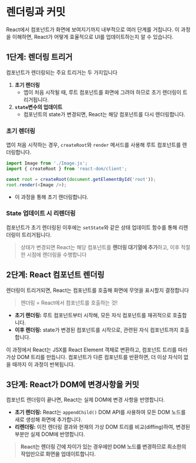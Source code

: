 # 렌더링과 커밋

React에서 컴포넌트가 화면에 보여지기까지 내부적으로 여러 단계를 거칩니다.
이 과정을 이해하면, React가 어떻게 효율적으로 UI를 업데이트하는지 알 수 있습니다.

## 1단계: 렌더링 트리거

컴포넌트가 렌더링되는 주요 트리거는 두 가지입니다

1. **초기 렌더링**
    - 앱이 처음 시작될 때, 루트 컴포넌트를 화면에 그려야 하므로 초기 렌더링이 트리거됩니다.
2. **`state`변수의 업데이트**
    - 컴포넌트의 state가 변경되면, React는 해당 컴포넌트를 다시 렌더링합니다.

### 초기 렌더링

앱이 처음 시작하는 경우, `createRoot`와 `render` 메서드를 사용해 루트 컴포넌트를 렌더링합니다.

```js
import Image from './Image.js';
import { createRoot } from 'react-dom/client';

const root = createRoot(document.getElementById('root'));
root.render(<Image />);
```

-   이 과정을 통해 초기 렌더링합니다.

### State 업데이트 시 리렌더링

컴포넌트가 초기 렌더링된 이후에는 `setState`와 같은 상태 업데이트 함수를 통해 리렌더링이 트리거됩니다.

> 상태가 변경되면 React는 해당 컴포넌트를 **렌더링 대기열에 추가**하고, 이후 적절한 시점에 렌더링을 수행합니다

## 2단계: React 컴포넌트 렌더링

렌더링이 트리거되면, React는 컴포넌트를 호출해 화면에 무엇을 표시할지 결정합니다

> 렌더링 = React에서 컴포넌트를 호출하는 것!

-   **초기 렌더링:** 루트 컴포넌트부터 시작해, 모든 자식 컴포넌트를 재귀적으로 호출합니다.
-   **이후 렌더링:** state가 변경된 컴포넌트를 시작으로, 관련된 자식 컴포넌트까지 호출합니다.

이 과정에서 React는 JSX를 React Element 객체로 변환하고, 컴포넌트 트리를 따라 가상 DOM 트리를 만듭니다.
컴포넌트가 다른 컴포넌트를 반환하면, 더 이상 자식이 없을 때까지 이 과정이 반복됩니다.

## 3단계: React가 DOM에 변경사항을 커밋

컴포넌트 렌더링이 끝나면, React는 실제 DOM에 변경 사항을 반영합니다.

-   **초기 렌더링:** React는 `appendChild()` DOM API를 사용하여 모든 DOM 노드를 새로 생성해 화면에 추가합니다.
-   **리렌더링:** 이전 렌더링 결과와 현재의 가상 DOM 트리를 비교(diffing)하여, 변경된 부분만 실제 DOM에 반영합니다.

> **React는 렌더링 간에 차이가 있는 경우에만 DOM 노드를 변경하므로 최소한의 작업만으로 화면을 업데이트합니다.**
